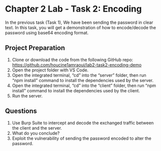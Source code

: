 # Chapter 2 Lab - Task 2: Encoding

In the previous task (Task 1), We have been sending the password in clear text. In this task, you will get a demonstration of how to encode/decode the password using base64 encoding format.

## Project Preparation

1. Clone or download the code from the following GitHub repo: https://github.com/houcine1amraoui/lab2-task2-encoding-demo
2. Open the project folder with VS Code.
3. Open the integrated terminal, “cd” into the “server” folder, then run “npm install” command to install the dependencies used by the server.
4. Open the integrated terminal, “cd” into the “client” folder, then run “npm install” command to install the dependencies used by the client.
5. Run the server.

## Questions

1. Use Burp Suite to intercept and decode the exchanged traffic between the client and the server.
2. What do you conclude?
3. Exploit the vulnerability of sending the password encoded to alter the password.
